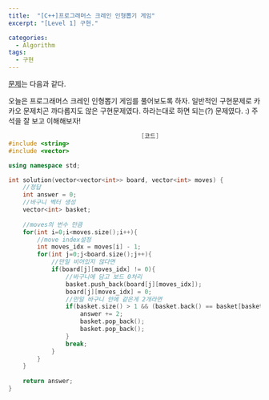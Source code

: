 ```yaml
---
title:  "[C++]프로그래머스 크레인 인형뽑기 게임"
excerpt: "[Level 1] 구현."

categories:
  - Algorithm
tags:
  - 구현
---
```

[문제](https://programmers.co.kr/learn/courses/30/lessons/64061)는 다음과 같다.

오늘은 프로그래머스 크레인 인형뽑기 게임를 풀어보도록 하자. 일반적인 구현문제로 카카오 문제치곤 까다롭지도 않은 구현문제였다. 하라는대로 하면 되는(?) 문제였다. :) 주석을 잘 보고 이해해보자! 

```c++
                                     [코드]
#include <string>
#include <vector>

using namespace std;

int solution(vector<vector<int>> board, vector<int> moves) {
    //정답
    int answer = 0;
    //바구니 벡터 생성
    vector<int> basket;
    
    //moves의 번수 만큼
    for(int i=0;i<moves.size();i++){
        //move index설정
        int moves_idx = moves[i] - 1;
        for(int j=0;j<board.size();j++){
            //만일 비어있지 않다면
            if(board[j][moves_idx] != 0){
                //바구니에 담고 보드 0처리
                basket.push_back(board[j][moves_idx]);
                board[j][moves_idx] = 0;
                //만일 바구니 안에 같은게 2개라면
                if(basket.size() > 1 && (basket.back() == basket[basket.size()-2])){
                    answer += 2;
                    basket.pop_back();
                    basket.pop_back();
                }
                break;
            }
        }
    }
    
    return answer;
}
```
